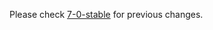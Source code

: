 Please check [7-0-stable](https://github.com/rails/rails/blob/7-0-stable/activerecord/CHANGELOG.md) for previous changes.
